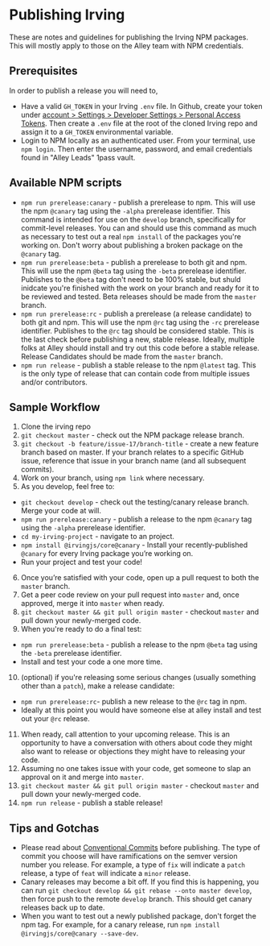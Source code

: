# Publishing Irving
These are notes and guidelines for publishing the Irving NPM packages. This will mostly apply to those on the Alley team with NPM credentials.

## Prerequisites
In order to publish a release you will need to,
* Have a valid `GH_TOKEN` in your Irving `.env` file. In Github, create your token under [account > Settings > Developer Settings > Personal Access Tokens](https://github.com/settings/tokens). Then create a `.env` file at the root of the cloned Irving repo and assign it to a `GH_TOKEN` environmental variable.
* Login to NPM locally as an authenticated user. From your terminal, use `npm login`. Then enter the username, password, and email credentials found in "Alley Leads" 1pass vault.

## Available NPM scripts
* `npm run prerelease:canary` - publish a prerelease to npm. This will use the npm `@canary` tag using the `-alpha` prerelease identifier. This command is intended for use on the `develop` branch, specifically for commit-level releases. You can and should use this command as much as necessary to test out a real `npm install` of the packages you're working on. Don't worry about publishing a broken package on the `@canary` tag.
* `npm run prerelease:beta` - publish a prerelease to both git and npm. This will use the npm `@beta` tag using the `-beta` prerelease identifier. Publishes to the `@beta` tag don't need to be 100% stable, but shuld inidcate you're finished with the work on your branch and ready for it to be reviewed and tested. Beta releases should be made from the `master` branch.
* `npm run prerelease:rc` - publish a prerelease (a release candidate) to both git and npm. This will use the npm `@rc` tag using the `-rc` prerelease identifier. Publishes to the `@rc` tag should be considered stable. This is the last check before publishing a new, stable release. Ideally, multiple folks at Alley should install and try out this code before a stable release. Release Candidates should be made from the `master` branch.
* `npm run release` - publish a stable release to the npm `@latest` tag. This is the only type of release that can contain code from multiple issues and/or contributors.

## Sample Workflow
1. Clone the irving repo
2. `git checkout master` - check out the NPM package release branch.
3. `git checkout -b feature/issue-17/branch-title` - create a new feature branch based on master. If your branch relates to a specific GitHub issue, reference that issue in your branch name (and all subsequent commits).
4. Work on your branch, using `npm link` where necessary.
5. As you develop, feel free to:
  * `git checkout develop` - check out the testing/canary release branch. Merge your code at will.
  * `npm run prerelease:canary` - publish a release to the npm `@canary` tag using the `-alpha` prerelease identifier.
  * `cd my-irving-project` - navigate to an project.
  * `npm install @irvingjs/core@canary` - Install your recently-published `@canary` for every Irving package you’re working on.
  * Run your project and test your code!
6. Once you’re satisfied with your code, open up a pull request to both the `master` branch.
7. Get a peer code review on your pull request into `master` and, once approved, merge it into `master` when ready.
8. `git checkout master && git pull origin master` - checkout `master` and pull down your newly-merged code.
9. When you're ready to do a final test:
  * `npm run prerelease:beta` - publish a release to the npm `@beta` tag using the `-beta` prerelease identifier.
  * Install and test your code a one more time.
10. (optional) if you're releasing some serious changes (usually something other than a `patch`), make a release candidate:
  * `npm run prerelease:rc`- publish a new release to the `@rc` tag in npm.
  * Ideally at this point you would have someone else at alley install and test out your `@rc` release.
11. When ready, call attention to your upcoming release. This is an opportunity to have a conversation with others about code they might also want to release or objections they might have to releasing your code.
12. Assuming no one takes issue with your code, get someone to slap an approval on it and merge into `master`.
13. `git checkout master && git pull origin master` - checkout `master` and pull down your newly-merged code.
14. `npm run release` - publish a stable release!

## Tips and Gotchas
* Please read about [Conventional Commits](https://www.conventionalcommits.org/en/v1.0.0/) before publishing. The type of commit you choose will have ramifications on the semver version number you release. For example, a type of `fix` will indicate a `patch` release, a type of `feat` will indicate a `minor` release.
* Canary releases may become a bit off. If you find this is happening, you can run `git checkout develop && git rebase --onto master develop`, then force push to the remote `develop` branch. This should get canary releases back up to date.
* When you want to test out a newly published package, don't forget the npm tag. For example, for a canary release, run `npm install @irvingjs/core@canary --save-dev`.
